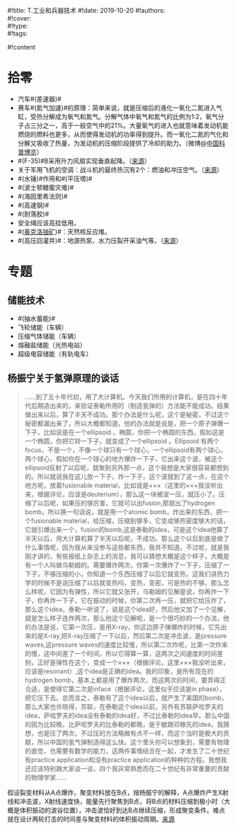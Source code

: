 #!title:    T.工业和兵器技术
#!date:     2019-10-20
#!authors:  
#!cover:    
#!type:     
#!tags:     

#!content

# 拾零

- 汽车#(差速器)#
- 赛车#(氮气加速)#的原理：简单来说，就是压缩后的液化一氧化二氮进入气缸，受热分解成为氧气和氮气。分解气体中氧气和氮气的比例为1:2，氧气分子占三分之一，高于一般空气中的21%。大量氧气的进入也就意味着发动机能燃烧的燃料也更多，从而使得发动机的功率得到提升。而一氧化二氮的气化和分解又吸收了热量，为发动机的压缩阶段提供了冷却的助力。（微博@[中国科普博览](https://weibo.com/ttarticle/p/show?id=2309404413211829993625)）
- #(F-35)#B采用升力风扇实现垂直起降。（[来源](https://www.zhihu.com/question/21491723/answer/18417636)）
- 关于军用飞机的空调：战斗机的最终热沉有2个：燃油和冲压空气。（[来源](https://www.zhihu.com/question/338118106/answer/812396930)）
- #(水锤)#作用和#(平压塔)#
- #(波士顿糖蜜灾难)#
- #(海因里希法则)#
- #(高速钢)#
- #(耐落胶)#
- 安全绳应该高挂低用。
- #([奥克洛铀矿](https://www.zhihu.com/question/332265335/answer/953705530))#：天然核反应堆。
- #(高压回灌井)#：地源热泵、水力压裂开采油气等。（[来源](https://www.zhihu.com/question/285058234/answer/897375988)）

# 专题

## 储能技术

- #(抽水蓄能)#
- 飞轮储能（车辆）
- 压缩气体储能（车辆）
- 熔融盐储能（光热电站）
- 超级电容储能（有轨电车）


## 杨振宁关于氢弹原理的谈话

> ……到了五十年代初，用了大计算机。今天我们所用的计算机，是在四十年代后期造出来的，来验证泰勒所用的（制造氢弹的）方法能不能成功。结果做出来以后，算了半天不成功。那个办法是什么呢，这个是秘密，不过这个秘密都漏出来了，所以大概都知道，他的办法就是说是，把一个原子弹爆一下子，比如说是在一个ellipsoid 。椭圆，你把一个椭圆的东西，假如这是一个椭圆，你把它转一下子，就变成了一个ellipsoid 。Ellipsoid 有两个focus，不是一个，不像一个球只有一个球心，一个ellipsoid有两个球心，两个球心，假如你在一个球心的地方爆炸一下子，它出来这个波，被这个ellipsoid反射了以后呢，就聚到另外那一点，这个我想是大家很容易都想到的。所以就说我在这儿放一下子，炸一下子，这个波就到了这一点，在这个地方呢，放着fusionable material，比如说是×××（这里的×××我没听出来，根据评论，应该是deuterium），那么这一块被波一压，就压小了。压缩了以后呢，如果压的够厉害，它就可以出fusion,那就出了hydrogen bomb，所以换一句话说，就是用一个atomic bomb，炸出来的东西，把一个fusionable material，给压缩，压缩到够多，它变成够热密度够大的话，它就引爆出来一个，fusion的bomb,这是泰勒的idea，可是这个idea他算了半天以后，用大计算机算了半天以后呢，不成功。那么这个以后到底是做了什么事情呢，因为我从来没参与这些都东西，我并不知道。不过呢，就是我刚才讲的，有些报纸上杂志上的消息，我可以猜想大概是这个样子，大概是有一个人叫做乌勒姆的。需要爆炸两次，你第一次爆炸了一下子，压缩了一下子，不够压缩的小，你知道一个东西压缩了以后它就变热，这我们讲热力学的时候不是说压缩了以后就变热吗，变热，变密，可是热的不够。那么怎么样呢，它因为有弹性，所以它就又张开，乌勒姆的见解是说，你再炸一下子，你再炸一下子，它在振动的时候，你第二次再一压，就把它给压炸了，那么这个idea，泰勒一听说了，说是这个idea好，然后他又加了一个见解，就是怎么样子连炸两次，那么他这个见解呢，是一个很巧妙的一个办法，他的办法是说，它第一次压，是用X-ray，你这边原子弹爆炸的时候，它先出来的是X-ray,把X-ray压缩了一下以后，然后第二次是冲击波，是pressure waves,这pressure waves的速度比较慢，所以第二次炸呢，比第一次炸来的慢，这中间差了一个时间，所以它得算一算，这两次之间速度的时间差别，正好是弹性在这个，变成一个×××（根据评论，这里×××我没听出来，应该是resonant）,这个idea是正确的idea。我的印象，是所有现在的hydrogen bomb，基本上都是用了爆炸两次，而这两次的时间，要弄得正合适，是使得它第二次是inface（根据评论，这里似乎应该是in phase），把它压下去。总而言之，泰勒有了这个idea以后，就产生了美国的bomb，那么大家也许晓得，苏联，在泰勒这个idea以前，另外有苏联萨哈罗夫的idea，萨哈罗夫的idea没有泰勒的idea好，不过比泰勒的idea早。那么中国的因为比较晚，比萨哈罗夫的比泰勒的都晚，是于敏跟邓稼先的idea，我猜想，也是压了两次，不过压的方法略微有点不一样，而这个当时是极大的贡献，所以中国的氢气弹制造得这么快。这个里头你可以想象到，需要有物理的直觉，也需要有数学的能力，这两件事情结合在一起，才发生了二十世纪有practice application和没有practice application的种种的方程。我想我还应该特别跟大家谈一谈，四个我非常熟悉而在二十世纪有非常重要的贡献的物理学家……

假设裂变材料从A点爆炸，聚变材料放在B点，按杨振宁的解释，A点爆炸产生X射线和冲击波，X射线速度快，能量先行聚焦到B点，将B点的材料压缩到极小时（大概是体积振动的波谷位置），冲击波恰好到达B点继续压缩，形成聚变条件。难点就在设计两轮打击的时间差与聚变材料的体积振动周期。[来源](https://www.zhihu.com/question/22024254/answer/575205696)
